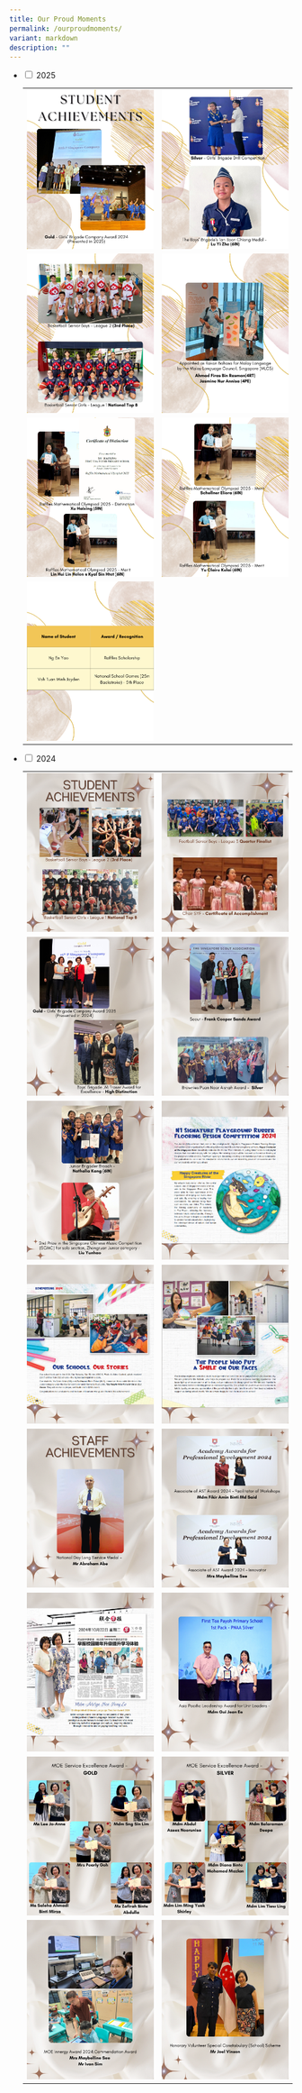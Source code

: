 ```yaml
---
title: Our Proud Moments
permalink: /ourproudmoments/
variant: markdown
description: ""
---
```

<ul class="jekyllcodex_accordion">  
  
<li><input type="checkbox" id="accordion1">  
<label for="accordion1">2025</label><div>  
<p><table>
    <tbody><tr>
    <td><img src="/images/Achievements/2025/1.png" style="width:100%"></td>
    <td><img src="/images/Achievements/2025/2.png" style="width:100%"></td>
  </tr>
    <tr>
    <td><img src="/images/Achievements/2025/3.png" style="width:100%"></td>
    <td><img src="/images/Achievements/2025/4.png" style="width:100%"></td>
  </tr>
	    <tr>
    <td><img src="/images/Achievements/2025/5.png" style="width:100%"></td>
    <td><img src="/images/Achievements/2025/6.png" style="width:100%"></td>
  </tr>
    <tr>  
    <td><img src="/images/Achievements/2025/7.png" style="width:100%"></td>
  </tr>
  
</tbody></table>
</p>
</div></li>  
  
<li><input type="checkbox" id="accordion2">  
<label for="accordion2">2024</label><div>  
<p><table>
    <tbody><tr>
    <td><img src="/images/Achievements/2024/1.png" style="width:100%"></td>
    <td><img src="/images/Achievements/2024/2.png" style="width:100%"></td>
  </tr>
    <tr>
    <td><img src="/images/Achievements/2024/3.png" style="width:100%"></td>
    <td><img src="/images/Achievements/2024/4.png" style="width:100%"></td>
  </tr>
	    <tr>
    <td><img src="/images/Achievements/2024/5_.png" style="width:100%"></td>
    <td><img src="/images/Achievements/2024/8.png" style="width:100%"></td>
  </tr>
    <tr>
    <td><img src="/images/Achievements/2024/6.png" style="width:100%"></td>
    <td><img src="/images/Achievements/2024/7.png" style="width:100%"></td>
  </tr>
    <tr>
    <td><img src="/images/Achievements/2024/9.png" style="width:100%"></td>
    <td><img src="/images/Achievements/2024/10.png" style="width:100%"></td>
  </tr>
    <tr>
    <td><img src="/images/Achievements/2024/11.png" style="width:100%"></td>
    <td><img src="/images/Achievements/2024/12.png" style="width:100%"></td>
  </tr>
    <tr>
    <td><img src="/images/Achievements/2024/13.png" style="width:100%"></td>
    <td><img src="/images/Achievements/2024/14.png" style="width:100%"></td>
  </tr>
    <tr>
    <td><img src="/images/Achievements/2024/15.png" style="width:100%"></td>
    <td><img src="/images/Achievements/2024/16.png" style="width:100%"></td>
  </tr>
</tbody></table>
</p>
</div></li> </ul>